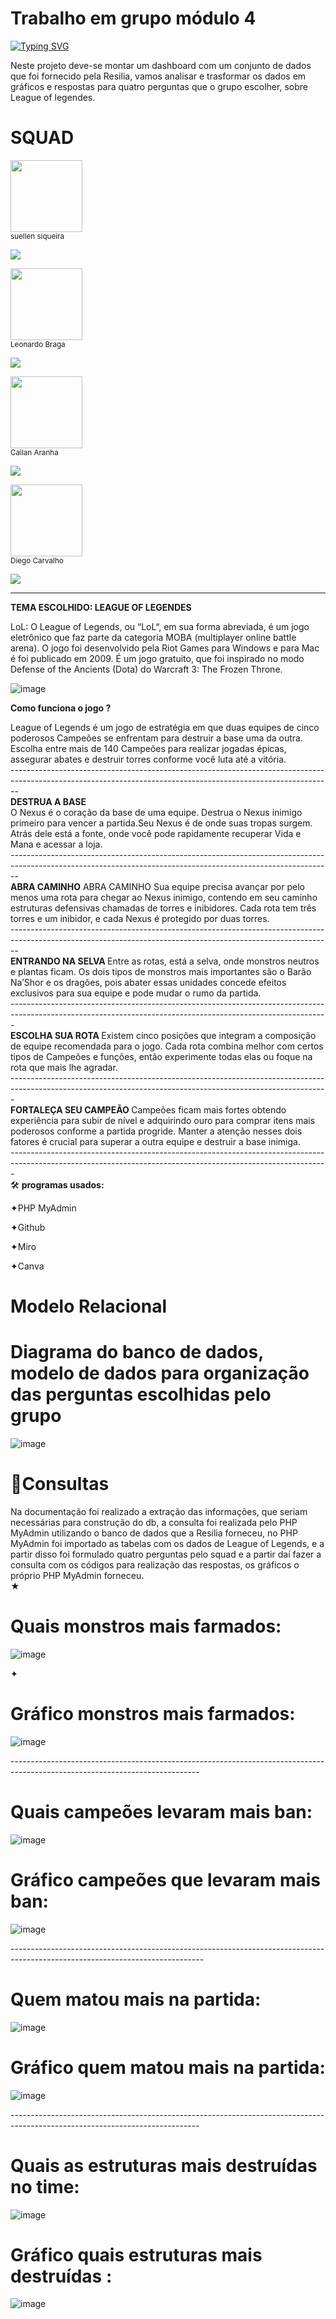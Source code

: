 <h1> Trabalho em grupo módulo 4 </h1>

[![Typing SVG](https://readme-typing-svg.herokuapp.com/?color=0000ff&size=40&center=true&vCenter=true&width=1000&lines=+DASHBOARD+-+BANCO+DE+DADOS+DO+LOL)](https://git.io/typing-svg)


Neste projeto deve-se montar um dashboard com um conjunto de dados que foi fornecido pela Resilia, vamos analisar e trasformar os dados em gráficos e respostas para quatro perguntas que o grupo escolher, sobre League of legendes.
<h1>SQUAD </h1>

 <img src="https://avatars.githubusercontent.com/u/113906994?v=4" width=115><br><sub>  suellen siqueira   <div align="inline_block">
  <a href="https://www.linkedin.com/in/suellen-siqueira/" target="_blank"><img src="https://img.shields.io/badge/-LinkedIn-%230077B5?style=for-the-badge&logo=linkedin&logoColor=white" target="_blank"></a> 
 </a>
 
  <img src="https://avatars.githubusercontent.com/u/113364230?v=4" width=115><br><sub>  Leonardo Braga   <div align="inline_block">
 <a href="https://www.linkedin.com/in/leonardo-braga-233776251/" target="_blank"><img src="https://img.shields.io/badge/-LinkedIn-%230077B5?style=for-the-badge&logo=linkedin&logoColor=white" target="_blank"></a> 
 </a>
 
  <img src="https://avatars.githubusercontent.com/u/113363913?v=4" width=115><br><sub>  Cailan Aranha   <div align="inline_block">
 <a href="https://www.linkedin.com/in/cailan-aranha-081906251/" target="_blank"><img src="https://img.shields.io/badge/-LinkedIn-%230077B5?style=for-the-badge&logo=linkedin&logoColor=white" target="_blank"></a> 
 </a>
 
 
  <img src="https://avatars.githubusercontent.com/u/113364227?v=4" width=115><br><sub>  Diego Carvalho   <div align="inline_block">
 <a href="https://www.linkedin.com/in/diego-carvalho-feitosa-4b3940252/" target="_blank"><img src="https://img.shields.io/badge/-LinkedIn-%230077B5?style=for-the-badge&logo=linkedin&logoColor=white" target="_blank"></a> 
 </a>

 
----------------------------------------------------------------------------------------------------------------------------------------------------------------

<div>
<B>TEMA ESCOLHIDO: LEAGUE OF LEGENDES</B>

 LoL: O League of Legends, ou “LoL“, em sua forma abreviada, é um jogo eletrônico que faz parte da categoria MOBA (multiplayer online battle arena). O jogo foi desenvolvido pela Riot Games para Windows e para Mac é foi publicado em 2009. É um jogo gratuito, que foi inspirado no modo Defense of the Ancients (Dota) do Warcraft 3: The Frozen Throne. 
</div>

<div> 

![image](https://user-images.githubusercontent.com/113906994/214722606-202d8896-6e0e-41d7-b611-cf5eb73b3bfb.png)

</div>

<b> Como funciona o jogo ?</b>

<div> 
League of Legends é um jogo de estratégia em que duas equipes de cinco poderosos Campeões se enfrentam para destruir a base uma da outra. Escolha entre mais de 140 Campeões para realizar jogadas épicas, assegurar abates e destruir torres conforme você luta até a vitória.
</div>
--------------------------------------------------------------------------------------------------------------------------------------------------------------
<div> 
<b>DESTRUA A BASE</b>
</div>
<div>
O Nexus é o coração da base de uma equipe. Destrua o Nexus inimigo primeiro para vencer a partida.Seu Nexus é de onde suas tropas surgem. Atrás dele está a fonte, onde você pode rapidamente recuperar Vida e Mana e acessar a loja.
</div>
--------------------------------------------------------------------------------------------------------------------------------------------------------------
<div> 
  <b> ABRA CAMINHO</b>
 ABRA CAMINHO
Sua equipe precisa avançar por pelo menos uma rota para chegar ao Nexus inimigo, contendo em seu caminho estruturas defensivas chamadas de torres e inibidores. Cada rota tem três torres e um inibidor, e cada Nexus é protegido por duas torres.
</div>
--------------------------------------------------------------------------------------------------------------------------------------------------------------
<div>
  <b>ENTRANDO NA SELVA </b>
 Entre as rotas, está a selva, onde monstros neutros e plantas ficam. Os dois tipos de monstros mais importantes são o Barão Na’Shor e os dragões, pois abater essas unidades concede efeitos exclusivos para sua equipe e pode mudar o rumo da partida.
</div>
-------------------------------------------------------------------------------------------------------------------------------------------------------------
<div> 
  <b>ESCOLHA SUA ROTA </b>
Existem cinco posições que integram a composição de equipe recomendada para o jogo. Cada rota combina melhor com certos tipos de Campeões e funções, então experimente todas elas ou foque na rota que mais lhe agradar.
</div>
-------------------------------------------------------------------------------------------------------------------------------------------------------------
<div> 
<b> FORTALEÇA SEU CAMPEÃO </b>
 Campeões ficam mais fortes obtendo experiência para subir de nível e adquirindo ouro para comprar itens mais poderosos conforme a partida progride. Manter a atenção nesses dois fatores é crucial para superar a outra equipe e destruir a base inimiga.
</div>
-------------------------------------------------------------------------------------------------------------------------------------------------------------

<div> 
🛠 <b>programas usados:</b>
  
✦PHP MyAdmin

✦Github

✦Miro

✦Canva
</div>

<h1>Modelo Relacional</h1>


<div>


  <b><h1> Diagrama do banco de dados, modelo de dados para organização das perguntas escolhidas pelo grupo</b></h1>
  
![image](https://user-images.githubusercontent.com/113906994/215330611-525332ef-3d94-4ff4-af17-09a3ca231361.png)


</div>
<div>

<h1>📝Consultas</h1>
Na documentação foi realizado a extração das informações, que seriam necessárias para construção do db, a consulta
foi realizada pelo PHP MyAdmin utilizando o banco de dados que a Resilia forneceu, no PHP MyAdmin foi importado as
tabelas com os dados de League of Legends, e a partir disso foi formulado quatro perguntas pelo squad e a partir daí 
fazer a consulta com os códigos para realização das respostas, os gráficos o próprio PHP MyAdmin forneceu. 

 <div id="graf1">
★ <h1>Quais monstros mais farmados:</h1>

![image](https://user-images.githubusercontent.com/113906994/217069923-a7dadd97-e48f-4879-934b-71ec104a788c.png)


 
✦<h1> Gráfico monstros mais farmados:</h1>

![image](https://user-images.githubusercontent.com/113906994/216159975-19f5d409-005a-462b-a742-abf224fe55cc.png)

</div>
-----------------------------------------------------------------------------------------------------------------------------
<div id="graf2">
<h1>Quais campeões levaram mais ban:</h1>
 
![image](https://user-images.githubusercontent.com/113906994/217105289-5e899bab-47ba-4a79-9447-edad363d5fcf.png)


 <h1>Gráfico campeões que levaram mais ban: </h1>
 
 
![image](https://user-images.githubusercontent.com/113906994/215391131-afe58df3-ee8d-495b-a4b2-60abffa31a04.png)
 </div>
------------------------------------------------------------------------------------------------------------------------------
<div="graf3">
 <h1>Quem matou mais na partida:</h1>
 
![image](https://user-images.githubusercontent.com/113906994/217106297-5a3da4b8-8298-41fa-8f1c-10d73b690f9f.png)



<h1>Gráfico quem matou mais na partida: </h1>

 ![image](https://user-images.githubusercontent.com/113906994/217100926-de01ff44-cf2c-44cd-9917-d9dac200dc68.png)
 
 </div>
-----------------------------------------------------------------------------------------------------------------------------
<div="graf4">
<h1>Quais as estruturas  mais destruídas no time:</h1>
 
 ![image](https://user-images.githubusercontent.com/113906994/217107097-2f28e957-4adc-4b93-9e21-79132b4e095e.png)


<h1>Gráfico quais estruturas mais destruídas : </h1>
 
 ![image](https://user-images.githubusercontent.com/113906994/217100134-42855a81-5315-43e0-9bbf-efedcc1f1b20.png)
 </div>

 
 
 
 
